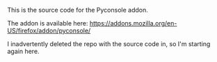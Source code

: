 This is the source code for the Pyconsole addon.

The addon is available here: https://addons.mozilla.org/en-US/firefox/addon/pyconsole/

I inadvertently deleted the repo with the source code in, so I'm starting again
here.
